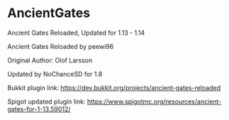 # AncientGates
Ancient Gates Reloaded, Updated for 1.13 - 1.14


Ancient Gates Reloaded by peewi96 

Original Author: Olof Larsson 

Updated by NoChanceSD for 1.8 

Bukkit plugin link:  https://dev.bukkit.org/projects/ancient-gates-reloaded

Spigot updated plugin link: https://www.spigotmc.org/resources/ancient-gates-for-1-13.59012/
